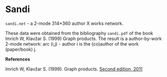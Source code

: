 # Sandi

`sandi.net` - a 2-mode 314×360 author X works network.

These data were obtained from the bibliography `sandi.pdf` of the book Imrich W, Klavžar S. (1999) Graph products. The result is a author-by-work 2-mode network: arc (i,j) - author i is the (co)author of the work (paper/book) j.


**References**

Imrich W, Klavžar S. (1999). Graph products. [Second edition, 2011](http://imrich.at/books/handbook-of-product-graphs-second-edition/)
